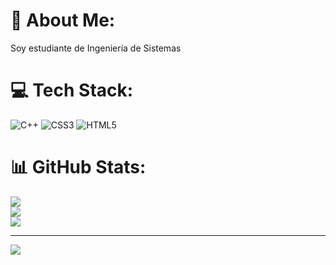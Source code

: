 # 💫 About Me:
Soy estudiante de Ingeniería de Sistemas


# 💻 Tech Stack:
![C++](https://img.shields.io/badge/c++-%2300599C.svg?style=for-the-badge&logo=c%2B%2B&logoColor=white) ![CSS3](https://img.shields.io/badge/css3-%231572B6.svg?style=for-the-badge&logo=css3&logoColor=white) ![HTML5](https://img.shields.io/badge/html5-%23E34F26.svg?style=for-the-badge&logo=html5&logoColor=white)
# 📊 GitHub Stats:
![](https://github-readme-stats.vercel.app/api?username=Pablo122705&theme=dark&hide_border=false&include_all_commits=false&count_private=false)<br/>
![](https://github-readme-streak-stats.herokuapp.com/?user=Pablo122705&theme=dark&hide_border=false)<br/>
![](https://github-readme-stats.vercel.app/api/top-langs/?username=Pablo122705&theme=dark&hide_border=false&include_all_commits=false&count_private=false&layout=compact)

---
[![](https://visitcount.itsvg.in/api?id=Pablo122705&icon=0&color=0)](https://visitcount.itsvg.in)

<!-- Proudly created with GPRM ( https://gprm.itsvg.in ) -->